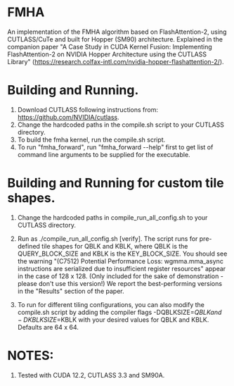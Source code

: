 # FMHA

An implementation of the FMHA algorithm based on FlashAttention-2, using CUTLASS/CuTe and built for Hopper (SM90) architecture. Explained in the companion paper "A Case Study in CUDA Kernel Fusion: Implementing FlashAttention-2 on NVIDIA Hopper Architecture using the CUTLASS Library" (https://research.colfax-intl.com/nvidia-hopper-flashattention-2/).

# Building and Running.

1. Download CUTLASS following instructions from: https://github.com/NVIDIA/cutlass.
2. Change the hardcoded paths in the compile.sh script to your CUTLASS directory.
3. To build the fmha kernel, run the compile.sh script.
4. To run "fmha_forward", run "fmha_forward --help" first to get list of command line arguments to be supplied for the executable.

# Building and Running for custom tile shapes.

1. Change the hardcoded paths in compile_run_all_config.sh to your CUTLASS directory.

2. Run as ./compile_run_all_config.sh [verify].  The script runs for pre-defined tile shapes for QBLK and KBLK, where QBLK is the QUERY_BLOCK_SIZE and KBLK is the KEY_BLOCK_SIZE. You should see the warning "(C7512) Potential Performance Loss: wgmma.mma_async instructions are serialized due to insufficient register resources" appear in the case of 128 x 128. (Only included for the sake of demonstration - please don't use this version!) We report the best-performing versions in the "Results" section of the paper.

3. To run for different tiling configurations, you can also modify the compile.sh script by adding the compiler flags -DQBLKSIZE=$QBLK and -DKBLKSIZE=$KBLK with your desired values for QBLK and KBLK. Defaults are 64 x 64.

# NOTES:

1. Tested with CUDA 12.2, CUTLASS 3.3 and SM90A.
